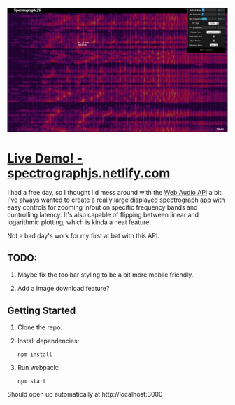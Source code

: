 ![Spectrograph Screen Shot](/screenshot.jpg 'Spectrograph Screen Shot')

# [Live Demo! - spectrographjs.netlify.com](https://spectrographjs.netlify.com)

I had a free day, so I thought I'd mess around with the [Web Audio API](https://developer.mozilla.org/en-US/docs/Web/API/Web_Audio_API) a bit. I've always wanted to create a really large displayed spectrograph app with easy controls for zooming in/out on specific frequency bands and controlling latency. It's also capable of flipping between linear and logarithmic plotting, which is kinda a neat feature.

Not a bad day's work for my first at bat with this API.

## TODO:

1.  Maybe fix the toolbar styling to be a bit more mobile friendly.

2.  Add a image download feature?

## Getting Started

1.  Clone the repo:

2.  Install dependencies:

        npm install

3.  Run webpack:

        npm start

Should open up automatically at http://localhost:3000
